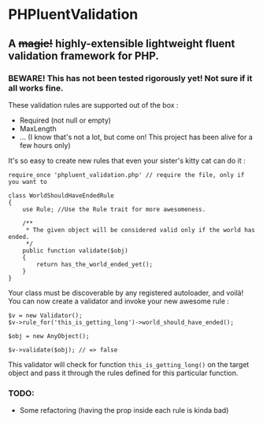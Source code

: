 PHPluentValidation
===================

A ~~magic!~~ highly-extensible lightweight fluent validation framework for PHP.
-------------------------------------------------------------------

### BEWARE! This has not been tested rigorously yet! Not sure if it all works fine.

These validation rules are supported out of the box :

 - Required (not null or empty)
 - MaxLength 
 - ... (I know that's not a lot, but come on! This project has been alive for a few hours only)

It's so easy to create new rules that even your sister's kitty cat can do it :

	require_once 'phpluent_validation.php' // require the file, only if you want to

	class WorldShouldHaveEndedRule
	{
		use Rule; //Use the Rule trait for more awesomeness.
		
		/**
		 * The given object will be considered valid only if the world has ended. 
		 */
		public function validate($obj)
		{
			return has_the_world_ended_yet();
		}
	}
	
Your class must be discoverable by any registered autoloader, and voilà! You can now create a validator and invoke your new awesome rule :

	$v = new Validator();
	$v->rule_for('this_is_getting_long')->world_should_have_ended();
	
	$obj = new AnyObject();
	
	$v->validate($obj); // => false
	
This validator will check for function `this_is_getting_long()` on the target object and pass it through the rules defined for this particular function.

### TODO:

 - Some refactoring (having the prop inside each rule is kinda bad)